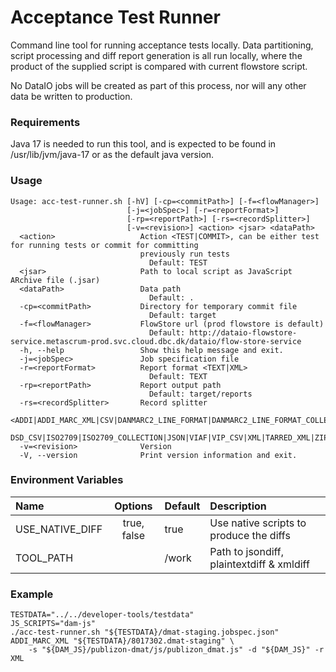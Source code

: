 Acceptance Test Runner
===
Command line tool for running acceptance tests locally. Data partitioning, script processing and diff report generation is all run locally, 
where the product of the supplied script is compared with current flowstore script.

No DataIO jobs will be created as part of this process, nor will any other data be written to production.

### Requirements
Java 17 is needed to run this tool, and is expected to be found in /usr/lib/jvm/java-17 or as the default java version.

### Usage
```
Usage: acc-test-runner.sh [-hV] [-cp=<commitPath>] [-f=<flowManager>]
                          [-j=<jobSpec>] [-r=<reportFormat>]
                          [-rp=<reportPath>] [-rs=<recordSplitter>]
                          [-v=<revision>] <action> <jsar> <dataPath>
  <action>                   Action <TEST|COMMIT>, can be either test for running tests or commit for committing
                             previously run tests
                               Default: TEST
  <jsar>                     Path to local script as JavaScript ARchive file (.jsar)
  <dataPath>                 Data path
                               Default: .
  -cp=<commitPath>           Directory for temporary commit file
                               Default: target
  -f=<flowManager>           FlowStore url (prod flowstore is default)
                               Default: http://dataio-flowstore-service.metascrum-prod.svc.cloud.dbc.dk/dataio/flow-store-service
  -h, --help                 Show this help message and exit.
  -j=<jobSpec>               Job specification file
  -r=<reportFormat>          Report format <TEXT|XML>
                               Default: TEXT
  -rp=<reportPath>           Report output path
                               Default: target/reports
  -rs=<recordSplitter>       Record splitter
                               <ADDI|ADDI_MARC_XML|CSV|DANMARC2_LINE_FORMAT|DANMARC2_LINE_FORMAT_COLLECTION|
                               DSD_CSV|ISO2709|ISO2709_COLLECTION|JSON|VIAF|VIP_CSV|XML|TARRED_XML|ZIPPED_XML>
  -v=<revision>              Version
  -V, --version              Print version information and exit.
```
### Environment Variables
| Name             |   Options   | Default | Description                                |
|:-----------------|:-----------:|:--------|:-------------------------------------------|
| USE_NATIVE_DIFF  | true, false | true    | Use native scripts to produce the diffs    |
| TOOL_PATH        |             | /work   | Path to jsondiff, plaintextdiff & xmldiff |


### Example 
```
TESTDATA="../../developer-tools/testdata"
JS_SCRIPTS="dam-js"
./acc-test-runner.sh "${TESTDATA}/dmat-staging.jobspec.json" ADDI_MARC_XML "${TESTDATA}/8017302.dmat-staging" \
    -s "${DAM_JS}/publizon-dmat/js/publizon_dmat.js" -d "${DAM_JS}" -r XML
```
